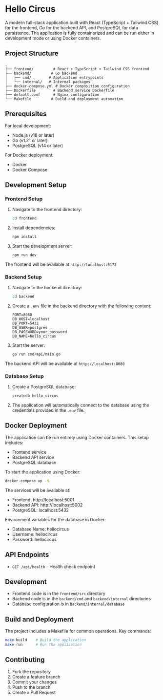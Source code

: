 # Hello Circus

A modern full-stack application built with React (TypeScript + Tailwind CSS) for the frontend, Go for the backend API, and PostgreSQL for data persistence. The application is fully containerized and can be run either in development mode or using Docker containers.

## Project Structure

```
.
├── frontend/         # React + TypeScript + Tailwind CSS frontend
├── backend/         # Go backend
│   ├── cmd/        # Application entrypoints
│   └── internal/   # Internal packages
├── docker-compose.yml # Docker composition configuration
├── Dockerfile        # Backend service Dockerfile
├── default.conf      # Nginx configuration
└── Makefile         # Build and deployment automation
```

## Prerequisites

For local development:
- Node.js (v18 or later)
- Go (v1.21 or later)
- PostgreSQL (v14 or later)

For Docker deployment:
- Docker
- Docker Compose

## Development Setup

### Frontend Setup

1. Navigate to the frontend directory:
   ```bash
   cd frontend
   ```

2. Install dependencies:
   ```bash
   npm install
   ```

3. Start the development server:
   ```bash
   npm run dev
   ```

The frontend will be available at `http://localhost:5173`

### Backend Setup

1. Navigate to the backend directory:
   ```bash
   cd backend
   ```

2. Create a `.env` file in the backend directory with the following content:
   ```
   PORT=8080
   DB_HOST=localhost
   DB_PORT=5432
   DB_USER=postgres
   DB_PASSWORD=your_password
   DB_NAME=hello_circus
   ```

3. Start the server:
   ```bash
   go run cmd/api/main.go
   ```

The backend API will be available at `http://localhost:8080`

### Database Setup

1. Create a PostgreSQL database:
   ```bash
   createdb hello_circus
   ```

2. The application will automatically connect to the database using the credentials provided in the `.env` file.

## Docker Deployment

The application can be run entirely using Docker containers. This setup includes:
- Frontend service
- Backend API service
- PostgreSQL database

To start the application using Docker:

```bash
docker-compose up -d
```

The services will be available at:
- Frontend: http://localhost:5001
- Backend API: http://localhost:5002
- PostgreSQL: localhost:5432

Environment variables for the database in Docker:
- Database Name: hellocircus
- Username: hellocircus
- Password: hellocircus

## API Endpoints

- `GET /api/health` - Health check endpoint

## Development

- Frontend code is in the `frontend/src` directory
- Backend code is in the `backend/cmd` and `backend/internal` directories
- Database configuration is in `backend/internal/database`

## Build and Deployment

The project includes a Makefile for common operations. Key commands:
```bash
make build    # Build the application
make run      # Run the application
```

## Contributing

1. Fork the repository
2. Create a feature branch
3. Commit your changes
4. Push to the branch
5. Create a Pull Request 